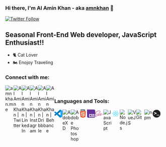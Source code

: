 ### Hi there, I'm Al Amin Khan - aka [amnkhan][website] 👋

[![Twitter Follow](https://img.shields.io/twitter/follow/amnkhan_me?color=1DA1F2&logo=twitter&style=for-the-badge)](https://twitter.com/intent/follow?original_referer=https%3A%2F%2Fgithub.com%2Famnkhan_me&screen_name=amnkhan_me)

## Seasonal Front-End Web developer, JavaScript Enthusiast!!

- 🐈 Cat Lover
- 🏍️ Enojoy Traveling

<!-- ### Spotify Playing 🎧

[<img src="https://now-playing-codestackr.vercel.app/api/spotify-playing" alt="codeSTACKr Spotify Playing" width="350" />](https://open.spotify.com/user/swyqyimdc12jajde4vpwd2x1b) -->

### Connect with me:

[<img align="left" alt="amnkhan.me" width="26px" src="https://img.icons8.com/fluent/452/internet.png" />][website]
[<img align="left" alt="Al Amin Khan | Twitter" width="26px" src="https://img.icons8.com/color/452/twitter-squared.png" />][twitter]
[<img align="left" alt="Al Amin Khan | LinkedIn" width="26px" src="https://img.icons8.com/color/452/linkedin.png" />][linkedin]
[<img align="left" alt="Al Amin Khan | Instagram" width="26px" src="https://img.icons8.com/fluent/452/instagram-new.png" />][instagram]
[<img align="left" alt="Al Amin Khan | Dribbble" width="26px" src="https://img.icons8.com/color/452/dribbble.png" />][dribbble]
[<img align="left" alt="Al Amin Khan | Behance" width="26px" src="https://img.icons8.com/color/452/behance.png" />][behance]

<br />

### Languages and Tools:

[<img align="left" alt="Visual Studio Code" width="26px" src="https://raw.githubusercontent.com/github/explore/80688e429a7d4ef2fca1e82350fe8e3517d3494d/topics/visual-studio-code/visual-studio-code.png" />][twitter]
[<img align="left" alt="AdobeXD" width="26px" src="https://img.icons8.com/color/452/adobe-xd.png" />][twitter]
[<img align="left" alt="Adobe Photoshop" width="26px" src="https://img.icons8.com/fluent/452/adobe-photoshop.png" />][twitter]
[<img align="left" alt="HTML5" width="26px" src="https://raw.githubusercontent.com/github/explore/80688e429a7d4ef2fca1e82350fe8e3517d3494d/topics/html/html.png" />][twitter]
[<img align="left" alt="CSS3" width="26px" src="https://raw.githubusercontent.com/github/explore/80688e429a7d4ef2fca1e82350fe8e3517d3494d/topics/css/css.png" />][twitter]
[<img align="left" alt="Sass" width="26px" src="https://raw.githubusercontent.com/github/explore/80688e429a7d4ef2fca1e82350fe8e3517d3494d/topics/sass/sass.png" />][twitter]
[<img align="left" alt="JavaScript" width="26px" src="https://img.icons8.com/color/452/javascript.png" />][twitter]
[<img align="left" alt="React" width="26px" src="https://raw.githubusercontent.com/github/explore/80688e429a7d4ef2fca1e82350fe8e3517d3494d/topics/react/react.png" />][twitter]
[<img align="left" alt="Node.js" width="26px" src="https://img.icons8.com/color/452/nodejs.png" />][twitter]
[<img align="left" alt="VueJS" width="26px" src="https://img.icons8.com/color/452/vue-js.png" />][twitter]
[<img align="left" alt="Git" width="26px" src="https://img.icons8.com/color/452/git.png" />][twitter]
[<img align="left" alt="npm" width="26px" src="https://img.icons8.com/color/452/npm.png" />][twitter]
[<img align="left" alt="Terminal" width="26px" src="https://raw.githubusercontent.com/github/explore/80688e429a7d4ef2fca1e82350fe8e3517d3494d/topics/terminal/terminal.png" />][twitter]

[website]: https://amnkhan.me
[twitter]: https://twitter.com/amnkhan_me
[instagram]: https://www.instagram.com/amnkhan.me/
[linkedin]: https://www.linkedin.com/in/amnkhan/
[dribbble]: https://dribbble.com/amnkhan
[behance]: https://www.behance.net/amnkhan
